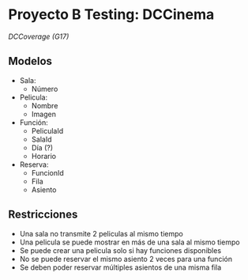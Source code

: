 # Proyecto B Testing: DCCinema

_DCCoverage (G17)_

## Modelos

* Sala:
  * Número
* Pelicula:
  * Nombre
  * Imagen
* Función:
  * PeliculaId
  * SalaId
  * Día (?)
  * Horario
* Reserva:
  * FuncionId
  * Fila
  * Asiento

## Restricciones
* Una sala no transmite 2 peliculas al mismo tiempo
* Una pelicula se puede mostrar en más de una sala al mismo tiempo
* Se puede crear una pelicula solo si hay funciones disponibles
* No se puede reservar el mismo asiento 2 veces para una función
* Se deben poder reservar múltiples asientos de una misma fila